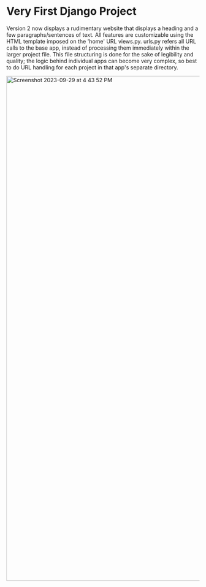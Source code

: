 # Very First Django Project

Version 2 now displays a rudimentary website that displays a heading and a few paragraphs/sentences of text. All features are customizable using the HTML template imposed on the 'home' URL views.py. urls.py refers all URL calls to the base app, instead of processing them immediately within the larger project file. This file structuring is done for the sake of legibility and quality; the logic behind individual apps can become very complex, so best to do URL handling for each project in that app's separate directory. 

<img width="1317" alt="Screenshot 2023-09-29 at 4 43 52 PM" src="https://github.com/visyat/vy_django_i1/assets/135551666/fb1bc3fd-6f74-43d6-8fd6-a10197289cbe">


